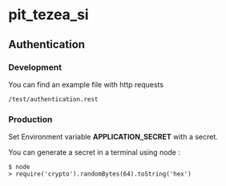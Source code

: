 # pit_tezea_si

## Authentication

### Development

You can find an example file with http requests

`/test/authentication.rest`



### Production

Set Environment variable **APPLICATION_SECRET** with a secret.

You can generate a secret in a terminal using node :

```
$ node
> require('crypto').randomBytes(64).toString('hex')
```

